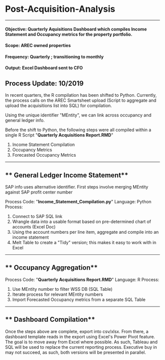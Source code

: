 # Post-Acquisition-Analysis
----------------------------

#### Objective: Quarterly Aquisitions Dashboard which compiles Income Statement and Occupancy metrics for the property portfolio.
#### Scope: AREC owned properties
#### Frequency: Quarterly ; transitioning to monthly
#### Output: Excel Dashboard sent to CFO
**Process Update: 10/2019**
---
In recent quarters, the R compilation has been shifted to Python. Currently, the process calls on the AREC Smartsheet upload (Script to aggregate and upload the acquisitions list into SQL) for compilation.

Using the unique identifier "MEntity", we can link across occupancy and general ledger info.

Before the shift to Python, the following steps were all compiled within a single R Script "**Quarterly Acquisitions Report.RMD**"
1. Income Statement Compilation
2. Occupancy Metrics
3. Forecasted Occupancy Metrics

---
** General Ledger Income Statement**
---
SAP info uses alternative identifier. First steps involve merging MEntity against SAP profit center number
 
Process Code: "**Income_Statement_Compilation.py**"
Language: Python
Process:
1. Connect to SAP SQL link
2. Wrangle data into a usable format based on pre-determined chart of accounts (Excel Doc)
3. Using the account numbers per line item, aggregate and compile into an income statement
4. Melt Table to create a "Tidy" version; this makes it easy to work with in Excel 

---
** Occupancy Aggregation**
---
Process Code: "**Quarterly Acquisitions Report.RMD**"
Language: R
Process:
1. Use MEntity number to filter WSS DB (SQL Table)
2. Iterate process for relevant MEntity numbers
3. Import Forecasted Occupancy metrics from a separate SQL Table 

---
** Dashboard Compilation**
---
Once the steps above are complete, export into csv/xlsx. From there, a dashboard template reads in the export using Excel's Power Pivot feature. The goal is to move away from Excel where possible. As such, Tableau and SQL will be used to replace the current reporting process. Executive buy in may not succeed, as such, both versions will be presented in parallel. 


